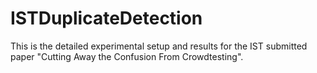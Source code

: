 # ISTDuplicateDetection

This is the detailed experimental setup and results for the IST submitted paper "Cutting Away the Confusion From Crowdtesting".
